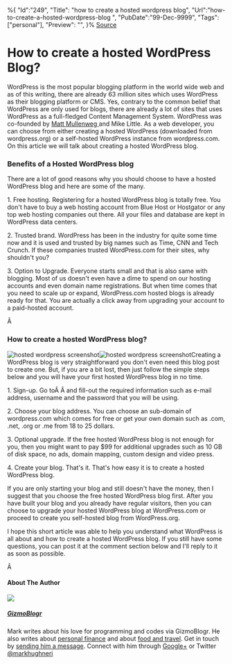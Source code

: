 ﻿%{
    "Id":"249",
    "Title": "how to create a hosted wordpress blog",
    "Url":"how-to-create-a-hosted-wordpress-blog",
    "PubDate":"99-Dec-9999",
    "Tags": ["personal"],
    "Preview": "",
}%
[Source](http://gizmoblogr.com/9/how-to-create-a-hosted-wordpress-blog "Permalink to How to create a hosted WordPress Blog?")

# How to create a hosted WordPress Blog?

WordPress is the most popular blogging platform in the world wide web and as of this writing, there are already 63 million sites which uses WordPress as their blogging platform or CMS. Yes, contrary to the common belief that WordPress are only used for blogs, there are already a lot of sites that uses WordPress as a full-fledged Content Management System. WordPress was co-founded by [Matt Mullenweg ][1]and Mike Little. As a web developer, you can choose from either creating a hosted WordPress (downloaded from wordpress.org) or a self-hosted WordPress instance from wordpress.com. On this article we will talk about creating a hosted WordPress blog.

### Benefits of a Hosted WordPress blog

There are a lot of good reasons why you should choose to have a hosted WordPress blog and here are some of the many.

1\. Free hosting. Registering for a hosted WordPress blog is totally free. You don't have to buy a web hosting account from Blue Host or Hostgator or any top web hosting companies out there. All your files and database are kept in WordPress data centers.

2\. Trusted brand. WordPress has been in the industry for quite some time now and it is used and trusted by big names such as Time, CNN and Tech Crunch. If these companies trusted WordPress.com for their sites, why shouldn't you?

3\. Option to Upgrade. Everyone starts small and that is also same with blogging. Most of us doesn't even have a dime to spend on our hosting accounts and even domain name registrations. But when time comes that you need to scale up or expand, WordPress.com hosted blogs is already ready for that. You are actually a click away from upgrading your account to a paid-hosted account.

Â 

### How to create a hosted WordPress blog?

![hosted wordpress screenshot][2]![hosted wordpress screenshot][3]Creating a WordPress blog is very straightforward you don't even need this blog post to create one. But, if you are a bit lost, then just follow the simple steps below and you will have your first hosted WordPress blog in no time.

1\. Sign-up. Go toÂ Â and fill-out the required information such as e-mail address, username and the password that you will be using.

2\. Choose your blog address. You can choose an sub-domain of wordpress.com which comes for free or get your own domain such as .com, .net, .org or .me from 18 to 25 dollars.

3\. Optional upgrade. If the free hosted WordPress blog is not enough for you, then you might want to pay $99 for additional upgrades such as 10 GB of disk space, no ads, domain mapping, custom design and video press.

4\. Create your blog. That's it. That's how easy it is to create a hosted WordPress blog.

If you are only starting your blog and still doesn't have the money, then I suggest that you choose the free hosted WordPress blog first. After you have built your blog and you already have regular visitors, then you can choose to upgrade your hosted WordPress blog at WordPress.com or proceed to create you self-hosted blog from WordPress.org.



I hope this short article was able to help you understand what WordPress is all about and how to create a hosted WordPress blog. If you still have some questions, you can post it at the comment section below and I'll reply to it as soon as possible.

Â 




#### About The Author

![][4]

##### [GizmoBlogr][5]

Mark writes about his love for programming and codes via GizmoBlogr. He also writes about [personal finance][6] and about [food and travel][7]. Get in touch by [sending him a message][8]. Connect with him through  [Google+][9] or Twitter [@markhughneri][10]

[1]: http://ma.tt/
[2]: http://gizmoblogr.com/assets/loading.gif
[3]: http://gizmoblogr.com/wp-content/uploads/2013/03/hosted-wordpress-screenshot-300x161.jpg
[4]: http://0.gravatar.com/avatar/0a71fb2741e1e3052384c81c65fde29a?s=100&d=http%3A%2F%2F0.gravatar.com%2Favatar%2Fad516503a11cd5ca435acc9bb6523536%3Fs%3D100&r=G
[5]: http://gizmoblogr.com/author/mhneri
[6]: http://moneygizmo.net
[7]: http://www.sisigbytes.com
[8]: http://gizmoblogr.com/contact
[9]: http://plus.google.com/108873856677774227247?rel=author
[10]: https://twitter.com/markhughneri
